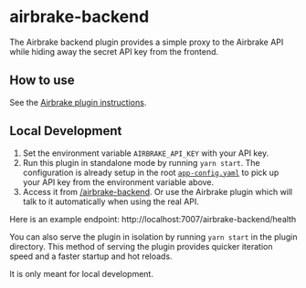 # airbrake-backend

The Airbrake backend plugin provides a simple proxy to the Airbrake API while hiding away the secret API key from the frontend.

## How to use

See the [Airbrake plugin instructions](../airbrake/README.md#how-to-use).

## Local Development

1. Set the environment variable `AIRBRAKE_API_KEY` with your API key.
2. Run this plugin in standalone mode by running `yarn start`. The configuration is already setup in the root [`app-config.yaml`](../../app-config.yaml) to pick up your API key from the environment variable above.
3. Access it from [/airbrake-backend](http://localhost:7007/airbrake-backend). Or use the Airbrake plugin which will talk to it automatically when using the real API.

Here is an example endpoint: http://localhost:7007/airbrake-backend/health

You can also serve the plugin in isolation by running `yarn start` in the plugin directory.
This method of serving the plugin provides quicker iteration speed and a faster startup and hot reloads.

It is only meant for local development.
